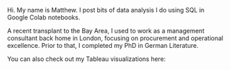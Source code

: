Hi. My name is Matthew. I post bits of data analysis I do using SQL in Google Colab notebooks.

A recent transplant to the Bay Area, I used to work as a management consultant back home in London, focusing on procurement and operational excellence. Prior to that, I completed my PhD in German Literature.

You can also check out my Tableau visualizations here: 
